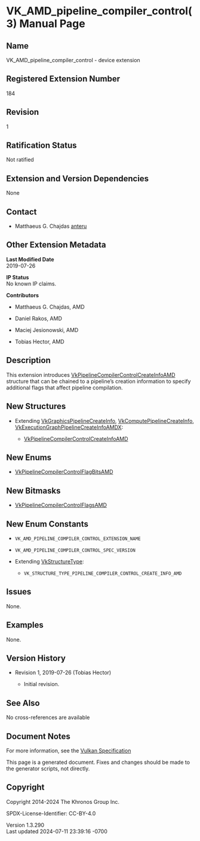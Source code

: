 # VK_AMD_pipeline_compiler_control(3) Manual Page

## Name

VK_AMD_pipeline_compiler_control - device extension



## <a href="#_registered_extension_number" class="anchor"></a>Registered Extension Number

184

## <a href="#_revision" class="anchor"></a>Revision

1

## <a href="#_ratification_status" class="anchor"></a>Ratification Status

Not ratified

## <a href="#_extension_and_version_dependencies" class="anchor"></a>Extension and Version Dependencies

None

## <a href="#_contact" class="anchor"></a>Contact

- Matthaeus G. Chajdas <a
  href="https://github.com/KhronosGroup/Vulkan-Docs/issues/new?body=%5BVK_AMD_pipeline_compiler_control%5D%20@anteru%0A*Here%20describe%20the%20issue%20or%20question%20you%20have%20about%20the%20VK_AMD_pipeline_compiler_control%20extension*"
  target="_blank" rel="nofollow noopener"><em></em>anteru</a>

## <a href="#_other_extension_metadata" class="anchor"></a>Other Extension Metadata

**Last Modified Date**  
2019-07-26

**IP Status**  
No known IP claims.

**Contributors**  
- Matthaeus G. Chajdas, AMD

- Daniel Rakos, AMD

- Maciej Jesionowski, AMD

- Tobias Hector, AMD

## <a href="#_description" class="anchor"></a>Description

This extension introduces
[VkPipelineCompilerControlCreateInfoAMD](https://registry.khronos.org/vulkan/specs/1.3-extensions/man/html/VkPipelineCompilerControlCreateInfoAMD.html)
structure that can be chained to a pipeline’s creation information to
specify additional flags that affect pipeline compilation.

## <a href="#_new_structures" class="anchor"></a>New Structures

- Extending
  [VkGraphicsPipelineCreateInfo](https://registry.khronos.org/vulkan/specs/1.3-extensions/man/html/VkGraphicsPipelineCreateInfo.html),
  [VkComputePipelineCreateInfo](https://registry.khronos.org/vulkan/specs/1.3-extensions/man/html/VkComputePipelineCreateInfo.html),
  [VkExecutionGraphPipelineCreateInfoAMDX](https://registry.khronos.org/vulkan/specs/1.3-extensions/man/html/VkExecutionGraphPipelineCreateInfoAMDX.html):

  - [VkPipelineCompilerControlCreateInfoAMD](https://registry.khronos.org/vulkan/specs/1.3-extensions/man/html/VkPipelineCompilerControlCreateInfoAMD.html)

## <a href="#_new_enums" class="anchor"></a>New Enums

- [VkPipelineCompilerControlFlagBitsAMD](https://registry.khronos.org/vulkan/specs/1.3-extensions/man/html/VkPipelineCompilerControlFlagBitsAMD.html)

## <a href="#_new_bitmasks" class="anchor"></a>New Bitmasks

- [VkPipelineCompilerControlFlagsAMD](https://registry.khronos.org/vulkan/specs/1.3-extensions/man/html/VkPipelineCompilerControlFlagsAMD.html)

## <a href="#_new_enum_constants" class="anchor"></a>New Enum Constants

- `VK_AMD_PIPELINE_COMPILER_CONTROL_EXTENSION_NAME`

- `VK_AMD_PIPELINE_COMPILER_CONTROL_SPEC_VERSION`

- Extending [VkStructureType](https://registry.khronos.org/vulkan/specs/1.3-extensions/man/html/VkStructureType.html):

  - `VK_STRUCTURE_TYPE_PIPELINE_COMPILER_CONTROL_CREATE_INFO_AMD`

## <a href="#_issues" class="anchor"></a>Issues

None.

## <a href="#_examples" class="anchor"></a>Examples

None.

## <a href="#_version_history" class="anchor"></a>Version History

- Revision 1, 2019-07-26 (Tobias Hector)

  - Initial revision.

## <a href="#_see_also" class="anchor"></a>See Also

No cross-references are available

## <a href="#_document_notes" class="anchor"></a>Document Notes

For more information, see the <a
href="https://registry.khronos.org/vulkan/specs/1.3-extensions/html/vkspec.html#VK_AMD_pipeline_compiler_control"
target="_blank" rel="noopener">Vulkan Specification</a>

This page is a generated document. Fixes and changes should be made to
the generator scripts, not directly.

## <a href="#_copyright" class="anchor"></a>Copyright

Copyright 2014-2024 The Khronos Group Inc.

SPDX-License-Identifier: CC-BY-4.0

Version 1.3.290  
Last updated 2024-07-11 23:39:16 -0700
